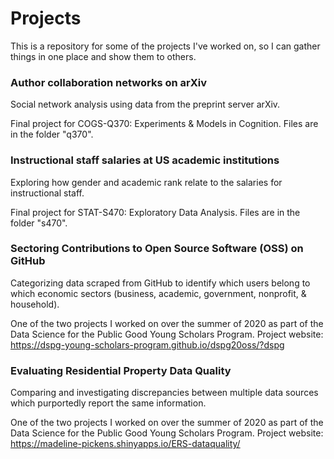 # Projects
This is a repository for some of the projects I've worked on, so I can gather things in one place and show them to others.

### Author collaboration networks on arXiv
Social network analysis using data from the preprint server arXiv. 

Final project for COGS-Q370: Experiments & Models in Cognition. Files are in the folder "q370".

### Instructional staff salaries at US academic institutions
Exploring how gender and academic rank relate to the salaries for instructional staff. 

Final project for STAT-S470: Exploratory Data Analysis. Files are in the folder "s470".

### Sectoring Contributions to Open Source Software (OSS) on GitHub
Categorizing data scraped from GitHub to identify which users belong to which economic sectors (business, academic, government, nonprofit, & household).

One of the two projects I worked on over the summer of 2020 as part of the Data Science for the Public Good Young Scholars Program.
Project website: https://dspg-young-scholars-program.github.io/dspg20oss/?dspg

### Evaluating Residential Property Data Quality
Comparing and investigating discrepancies between multiple data sources which purportedly report the same information.

One of the two projects I worked on over the summer of 2020 as part of the Data Science for the Public Good Young Scholars Program. 
Project website: https://madeline-pickens.shinyapps.io/ERS-dataquality/
